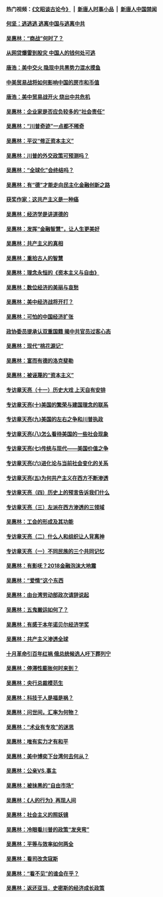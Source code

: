 #### 热门视频：[《文昭谈古论今》](https://github.com/gfw-breaker/wenzhao/blob/master/README.md?t=10221833) &nbsp;|&nbsp; [新唐人时事小品](https://github.com/gfw-breaker/ntdtv-comedy/blob/master/README.md?t=10221833) &nbsp;|&nbsp; [新唐人中国禁闻](https://github.com/gfw-breaker/ntdtv-news/blob/master/README.md?t=10221833)

#### [何坚：逃逃逃 逃离中国与逃离中共](../pages/nsc423/n10592891.md?t=10221833) 

#### [吴惠林：“商战”何时了？](../pages/nsc423/n10573558.md?t=10221833) 

#### [从网贷爆雷到股灾 中国人的钱何处可逃](../pages/nsc423/n10572800.md?t=10221833) 

#### [唐浩：美中交火 隐现中共黑势力混水摸鱼](../pages/nsc423/n10544040.md?t=10221833) 

#### [中美贸易战将如何影响中国的房市和币值](../pages/nsc423/n10543697.md?t=10221833) 

#### [唐浩：美中贸易战开火 烧出中共危机](../pages/nsc423/n10540126.md?t=10221833) 

#### [吴惠林：企业家是否应负较多的“社会责任”](../pages/nsc423/n10535022.md?t=10221833) 

#### [吴惠林：“川普奇迹”一点都不稀奇](../pages/nsc423/n10512808.md?t=10221833) 

#### [吴惠林：平议“修正资本主义”](../pages/nsc423/n10495724.md?t=10221833) 

#### [吴惠林：川普的外交政策可预测吗？](../pages/nsc423/n10462387.md?t=10221833) 

#### [吴惠林：“全球化”会终结吗？](../pages/nsc423/n10452838.md?t=10221833) 

#### [吴惠林：有“德”才能走向民主化金融创新之路](../pages/nsc423/n10432292.md?t=10221833) 

#### [获奖作家：这共产主义是一种癌](../pages/nsc423/n10431541.md?t=10221833) 

#### [吴惠林：经济学是讲道德的](../pages/nsc423/n10398014.md?t=10221833) 

#### [吴惠林：发挥“金融智慧”，让人生更美好](../pages/nsc423/n10375019.md?t=10221833) 

#### [吴惠林：共产主义的真相](../pages/nsc423/n10351394.md?t=10221833) 

#### [吴惠林：重拾古人的智慧](../pages/nsc423/n10337691.md?t=10221833) 

#### [吴惠林：理念永恒的《资本主义与自由》](../pages/nsc423/n10316274.md?t=10221833) 

#### [吴惠林：数位经济的美丽与哀愁](../pages/nsc423/n10292946.md?t=10221833) 

#### [吴惠林：美中经济战将开打？](../pages/nsc423/n10258825.md?t=10221833) 

#### [吴惠林：可怕的中国经济扩张](../pages/nsc423/n10219147.md?t=10221833) 

#### [政协委员提承认双重国籍 揭中共官员过客心态](../pages/nsc423/n10208809.md?t=10221833) 

#### [吴惠林：现代“桃花源记”](../pages/nsc423/n10185234.md?t=10221833) 

#### [吴惠林：富而有德的洛克斐勒](../pages/nsc423/n10142264.md?t=10221833) 

#### [吴惠林：被诬蔑的“资本主义”](../pages/nsc423/n10124816.md?t=10221833) 

#### [专访章天亮（十一）历史大戏 上天自有安排](../pages/nsc423/n10094905.md?t=10221833) 

#### [专访章天亮(十)美国的繁荣与建国理念的联系](../pages/nsc423/n10094899.md?t=10221833) 

#### [专访章天亮(九)美国的左右之争和川普执政](../pages/nsc423/n10094889.md?t=10221833) 

#### [专访章天亮(八)怎么看待美国的一些社会现象](../pages/nsc423/n10094857.md?t=10221833) 

#### [专访章天亮(七)传统与现代——美国价值之争](../pages/nsc423/n10093140.md?t=10221833) 

#### [专访章天亮(六)进化论与当前社会变化的关系](../pages/nsc423/n10092036.md?t=10221833) 

#### [专访章天亮(五)为何共产主义在西方不断渗透](../pages/nsc423/n10083620.md?t=10221833) 

#### [专访章天亮（四）历史上的预言告诉我们什么](../pages/nsc423/n10083606.md?t=10221833) 

#### [专访章天亮（三）左派在西方渗透的三领域](../pages/nsc423/n10081115.md?t=10221833) 

#### [吴惠林：工会的形成及其功能](../pages/nsc423/n10080633.md?t=10221833) 

#### [专访章天亮（二）什么人和组织让人背离神](../pages/nsc423/n10076637.md?t=10221833) 

#### [专访章天亮（一）不同民族的三个共同记忆](../pages/nsc423/n10074188.md?t=10221833) 

#### [吴惠林：有影呒？2018金融泡沫大地震](../pages/nsc423/n10040534.md?t=10221833) 

#### [吴惠林：“爱情”这个东西](../pages/nsc423/n10019423.md?t=10221833) 

#### [吴惠林：由台湾劳动部政次请辞说起](../pages/nsc423/n9979679.md?t=10221833) 

#### [吴惠林：五鬼搬运如何了？](../pages/nsc423/n9925338.md?t=10221833) 

#### [吴惠林：有感于本年诺贝尔经济学奖](../pages/nsc423/n9871883.md?t=10221833) 

#### [吴惠林：共产主义渗透全球](../pages/nsc423/n9812748.md?t=10221833) 

#### [十月革命引百年红祸 俄总统候选人吁下葬列宁](../pages/nsc423/n9810182.md?t=10221833) 

#### [吴惠林：停滞性膨胀何时来到？](../pages/nsc423/n9764136.md?t=10221833) 

#### [吴惠林：央行总裁模范生](../pages/nsc423/n9728134.md?t=10221833) 

#### [吴惠林：科技于人是福是祸？](../pages/nsc423/n9672982.md?t=10221833) 

#### [吴惠林：问世间，汇率为何物？](../pages/nsc423/n9621788.md?t=10221833) 

#### [吴惠林：“术业有专攻”的迷思](../pages/nsc423/n9580363.md?t=10221833) 

#### [吴惠林：唯有实力才有和平](../pages/nsc423/n9529599.md?t=10221833) 

#### [吴惠林：美中博奕下台湾何去何从？](../pages/nsc423/n9483598.md?t=10221833) 

#### [吴惠林：公亲VS.事主](../pages/nsc423/n9425637.md?t=10221833) 

#### [吴惠林：被抹黑的“自由市场”](../pages/nsc423/n9351545.md?t=10221833) 

#### [吴惠林：《人的行为》再现人间](../pages/nsc423/n9296339.md?t=10221833) 

#### [吴惠林：社会主义的照妖镜](../pages/nsc423/n9243460.md?t=10221833) 

#### [吴惠林：冷眼看川普的政策“发夹弯”](../pages/nsc423/n9120684.md?t=10221833) 

#### [吴惠林：平等与效率如何两全](../pages/nsc423/n9075430.md?t=10221833) 

#### [吴惠林：看司改念寇斯](../pages/nsc423/n9024915.md?t=10221833) 

#### [吴惠林：“看不见”的谁会在乎？](../pages/nsc423/n8977488.md?t=10221833) 

#### [吴惠林：返还亚当．史密斯的经济成长政策](../pages/nsc423/n8931896.md?t=10221833) 

